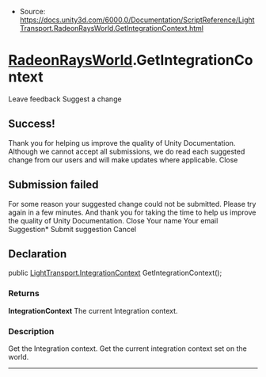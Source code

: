 * Source: https://docs.unity3d.com/6000.0/Documentation/ScriptReference/LightTransport.RadeonRaysWorld.GetIntegrationContext.html

#  [RadeonRaysWorld](https://docs.unity3d.com/6000.0/Documentation/ScriptReference/LightTransport.RadeonRaysWorld.html).GetIntegrationContext
Leave feedback
Suggest a change
## Success!
Thank you for helping us improve the quality of Unity Documentation. Although we cannot accept all submissions, we do read each suggested change from our users and will make updates where applicable.
Close
## Submission failed
For some reason your suggested change could not be submitted. Please <a>try again</a> in a few minutes. And thank you for taking the time to help us improve the quality of Unity Documentation.
Close
Your name Your email Suggestion* Submit suggestion
Cancel
## Declaration
public [LightTransport.IntegrationContext](https://docs.unity3d.com/6000.0/Documentation/ScriptReference/LightTransport.IntegrationContext.html) GetIntegrationContext(); 
### Returns
**IntegrationContext** The current Integration context. 
### Description
Get the Integration context.
Get the current integration context set on the world.
* * *
